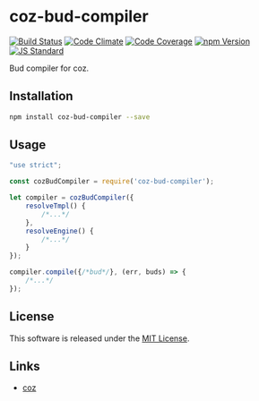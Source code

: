 coz-bud-compiler
==========

<!---
This file is generated by ape-tmpl. Do not update manually.
--->

<!-- Badge Start -->
<a name="badges"></a>

[![Build Status][bd_travis_shield_url]][bd_travis_url]
[![Code Climate][bd_codeclimate_shield_url]][bd_codeclimate_url]
[![Code Coverage][bd_codeclimate_coverage_shield_url]][bd_codeclimate_url]
[![npm Version][bd_npm_shield_url]][bd_npm_url]
[![JS Standard][bd_standard_shield_url]][bd_standard_url]

[bd_repo_url]: https://github.com/coz-repo/coz-bud-compiler
[bd_travis_url]: http://travis-ci.org/coz-repo/coz-bud-compiler
[bd_travis_shield_url]: http://img.shields.io/travis/coz-repo/coz-bud-compiler.svg?style=flat
[bd_license_url]: https://github.com/coz-repo/coz-bud-compiler/blob/master/LICENSE
[bd_codeclimate_url]: http://codeclimate.com/github/coz-repo/coz-bud-compiler
[bd_codeclimate_shield_url]: http://img.shields.io/codeclimate/github/coz-repo/coz-bud-compiler.svg?style=flat
[bd_codeclimate_coverage_shield_url]: http://img.shields.io/codeclimate/coverage/github/coz-repo/coz-bud-compiler.svg?style=flat
[bd_gemnasium_url]: https://gemnasium.com/coz-repo/coz-bud-compiler
[bd_gemnasium_shield_url]: https://gemnasium.com/coz-repo/coz-bud-compiler.svg
[bd_npm_url]: http://www.npmjs.org/package/coz-bud-compiler
[bd_npm_shield_url]: http://img.shields.io/npm/v/coz-bud-compiler.svg?style=flat
[bd_standard_url]: http://standardjs.com/
[bd_standard_shield_url]: https://img.shields.io/badge/code%20style-standard-brightgreen.svg

<!-- Badge End -->


<!-- Description Start -->
<a name="description"></a>

Bud compiler for coz.

<!-- Description End -->




<!-- Sections Start -->
<a name="sections"></a>

<!-- Section from "doc/guides/01.Installation.md.hbs" Start -->

<a name="section-doc-guides-01-installation-md"></a>
Installation
-----

```bash
npm install coz-bud-compiler --save
```


<!-- Section from "doc/guides/01.Installation.md.hbs" End -->

<!-- Section from "doc/guides/02.Usage.md.hbs" Start -->

<a name="section-doc-guides-02-usage-md"></a>
Usage
----

```javascript
"use strict";

const cozBudCompiler = require('coz-bud-compiler');

let compiler = cozBudCompiler({
    resolveTmpl() {
        /*...*/
    },
    resolveEngine() {
        /*...*/
    }
});

compiler.compile({/*bud*/}, (err, buds) => {
    /*...*/
});
```

<!-- Section from "doc/guides/02.Usage.md.hbs" End -->


<!-- Sections Start -->


<!-- LICENSE Start -->
<a name="license"></a>

License
-------
This software is released under the [MIT License](https://github.com/coz-repo/coz-bud-compiler/blob/master/LICENSE).

<!-- LICENSE End -->


<!-- Links Start -->
<a name="links"></a>

Links
------

+ [coz](https://github.com/coz-repo/coz)

<!-- Links End -->
